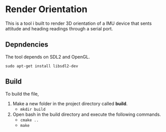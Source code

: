 # Render Orientation

This is a tool i built to render 3D orientation of a IMU device that sents attitude and heading readings through a serial port.

## Depndencies

The tool depends on SDL2 and OpenGL.

`sudo apt-get install libsdl2-dev`

## Build

To build the file,

1. Make a new folder in the project directory called **build**.
    - `mkdir build`
2. Open bash in the build directory and execute the following commands.
    - `cmake ..`
    - `make`
